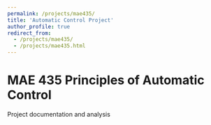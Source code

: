 ```yaml
---
permalink: /projects/mae435/
title: 'Automatic Control Project'
author_profile: true
redirect_from: 
  - /projects/mae435/
  - /projects/mae435.html
---
```


MAE 435 Principles of Automatic Control
===
Project documentation and analysis